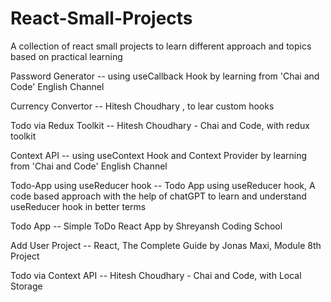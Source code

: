 # React-Small-Projects
A collection of react small projects to learn different approach and topics based on practical learning


  		
Password Generator -- using useCallback Hook by learning from 'Chai and Code' English Channel



Currency Convertor --  Hitesh Choudhary , to lear custom hooks



Todo via Redux Toolkit -- Hitesh Choudhary - Chai and Code, with redux toolkit



Context API -- using useContext Hook and Context Provider by learning from 'Chai and Code' English Channel



Todo-App using useReducer hook  -- Todo App using useReducer hook, A code based approach with the help of chatGPT to learn and understand useReducer hook in better terms



Todo App -- Simple ToDo React App by Shreyansh Coding School 



Add User Project -- React, The Complete Guide by Jonas Maxi, Module 8th Project



Todo via Context API -- Hitesh Choudhary - Chai and Code, with Local Storage
 
